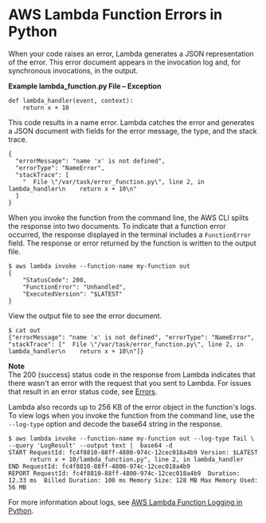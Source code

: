 # AWS Lambda Function Errors in Python<a name="python-exceptions"></a>

When your code raises an error, Lambda generates a JSON representation of the error\. This error document appears in the invocation log and, for synchronous invocations, in the output\.

**Example lambda\_function\.py File – Exception**  

```
def lambda_handler(event, context):
    return x + 10
```

This code results in a name error\. Lambda catches the error and generates a JSON document with fields for the error message, the type, and the stack trace\.

```
{
  "errorMessage": "name 'x' is not defined",
  "errorType": "NameError",
  "stackTrace": [
    "  File \"/var/task/error_function.py\", line 2, in lambda_handler\n    return x + 10\n"
  ]
}
```

When you invoke the function from the command line, the AWS CLI splits the response into two documents\. To indicate that a function error occurred, the response displayed in the terminal includes a `FunctionError` field\. The response or error returned by the function is written to the output file\.

```
$ aws lambda invoke --function-name my-function out
{
    "StatusCode": 200,
    "FunctionError": "Unhandled",
    "ExecutedVersion": "$LATEST"
}
```

View the output file to see the error document\.

```
$ cat out
{"errorMessage": "name 'x' is not defined", "errorType": "NameError", "stackTrace": ["  File \"/var/task/error_function.py\", line 2, in lambda_handler\n    return x + 10\n"]}
```

**Note**  
The 200 \(success\) status code in the response from Lambda indicates that there wasn't an error with the request that you sent to Lambda\. For issues that result in an error status code, see [Errors](API_Invoke.md#API_Invoke_Errors)\.

Lambda also records up to 256 KB of the error object in the function's logs\. To view logs when you invoke the function from the command line, use the `--log-type` option and decode the base64 string in the response\.

```
$ aws lambda invoke --function-name my-function out --log-type Tail \
--query 'LogResult' --output text |  base64 -d
START RequestId: fc4f8810-88ff-4800-974c-12cec018a4b9 Version: $LATEST
      return x + 10/lambda_function.py", line 2, in lambda_handler
END RequestId: fc4f8810-88ff-4800-974c-12cec018a4b9
REPORT RequestId: fc4f8810-88ff-4800-974c-12cec018a4b9	Duration: 12.33 ms	Billed Duration: 100 ms	Memory Size: 128 MB	Max Memory Used: 56 MB
```

For more information about logs, see [AWS Lambda Function Logging in Python](python-logging.md)\.